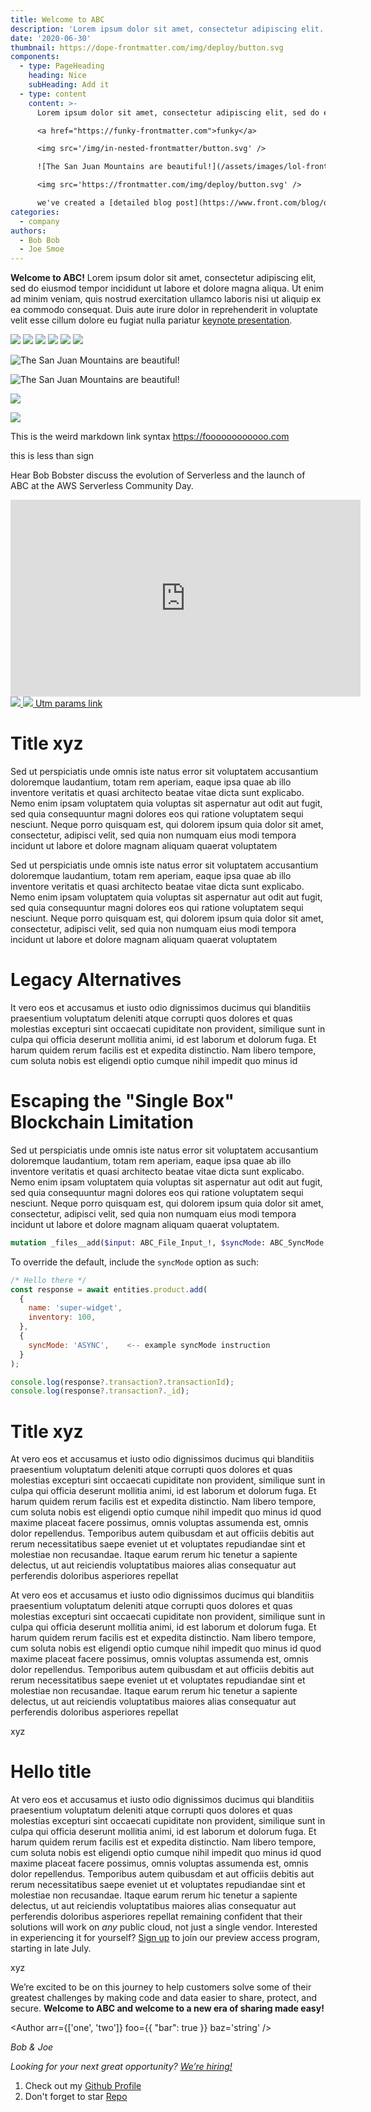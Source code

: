 ```yaml
---
title: Welcome to ABC
description: 'Lorem ipsum dolor sit amet, consectetur adipiscing elit.'
date: '2020-06-30'
thumbnail: https://dope-frontmatter.com/img/deploy/button.svg
components:
  - type: PageHeading
    heading: Nice
    subHeading: Add it
  - type: content
    content: >-
      Lorem ipsum dolor sit amet, consectetur adipiscing elit, sed do eiusmod tempor incididunt ut labore et dolore magna aliqua. Ut enim ad minim veniam, quis nostrud exercitation ullamco laboris nisi ut aliquip ex ea commodo consequat. Duis aute irure dolor in reprehenderit in voluptate velit esse cillum dolore eu fugiat nulla pariatur

      <a href="https://funky-frontmatter.com">funky</a>

      <img src='/img/in-nested-frontmatter/button.svg' />

      ![The San Juan Mountains are beautiful!](/assets/images/lol-frontmatter.jpg)

      <img src='https://frontmatter.com/img/deploy/button.svg' />

      we've created a [detailed blog post](https://www.front.com/blog/open-beta-changes) to help those with the migration process. We're confident these changes, once released, will make for a significantly better experience for current and future users.
categories:
  - company
authors:
  - Bob Bob
  - Joe Smoe
---
```


**Welcome to ABC!** Lorem ipsum dolor sit amet, consectetur adipiscing elit, sed do eiusmod tempor incididunt ut labore et dolore magna aliqua. Ut enim ad minim veniam, quis nostrud exercitation ullamco laboris nisi ut aliquip ex ea commodo consequat. Duis aute irure dolor in reprehenderit in voluptate velit esse cillum dolore eu fugiat nulla pariatur [keynote presentation](https://youtu.be/A1bL4pHuivU).

<img src='/img/deploy/button.svg' />

<img src='./img/deploy/button.svg' />

<img src='../img/deploy/button.svg' />

<img src="https://www.netlify.com/img/deploy/button.svg" />

<img src="https://www.netlify.com/img/deploy/button.svg" />

<img src='https://fooo.com/img/deploy/button.svg' />

![The San Juan Mountains are beautiful!](/assets/images/lol.jpg)

![The San Juan Mountains are beautiful!](assets/images/san-juan-mountains.jpg)

![](https://res.cloudinary.com/ABC/image/upload/f_auto,q_auto/c_fill,w_1200/v1668114635/what-you-can-build_p8uape.png)

![](https://avatars2.githubusercontent.com/u/532272?v=3&s=400)

This is the weird markdown link syntax <https://foooooooooooo.com>

this is less than sign

Hear Bob Bobster discuss the evolution of Serverless and the launch of ABC at the AWS Serverless Community Day.

<iframe width="560" height="315" src="https://www.youtube.com/embed/KX7tj3giizI" frameBorder="0" allow="accelerometer; autoplay; clipboard-write; encrypted-media; gyroscope; picture-in-picture" allowFullScreen></iframe>

<a href="https://app.netlify.com/start/deploy">
  <img src="/img/deploy/button.svg">
</a>

<a href="/foobar">
  <img src="/img/deploy/button.svg">
</a>


<a href="https://www.yoursite.com/pricing?utm_source=active%20users&utm_medium=email&utm_campaign=feature%20launch&utm_content=bottom%20cta%20button">
  Utm params link
</a>


Title xyz
============================

Sed ut perspiciatis unde omnis iste natus error sit voluptatem accusantium doloremque laudantium, totam rem aperiam, eaque ipsa quae ab illo inventore veritatis et quasi architecto beatae vitae dicta sunt explicabo. Nemo enim ipsam voluptatem quia voluptas sit aspernatur aut odit aut fugit, sed quia consequuntur magni dolores eos qui ratione voluptatem sequi nesciunt. Neque porro quisquam est, qui dolorem ipsum quia dolor sit amet, consectetur, adipisci velit, sed quia non numquam eius modi tempora incidunt ut labore et dolore magnam aliquam quaerat voluptatem

Sed ut perspiciatis unde omnis iste natus error sit voluptatem accusantium doloremque laudantium, totam rem aperiam, eaque ipsa quae ab illo inventore veritatis et quasi architecto beatae vitae dicta sunt explicabo. Nemo enim ipsam voluptatem quia voluptas sit aspernatur aut odit aut fugit, sed quia consequuntur magni dolores eos qui ratione voluptatem sequi nesciunt. Neque porro quisquam est, qui dolorem ipsum quia dolor sit amet, consectetur, adipisci velit, sed quia non numquam eius modi tempora incidunt ut labore et dolore magnam aliquam quaerat voluptatem

Legacy Alternatives
===================

It vero eos et accusamus et iusto odio dignissimos ducimus qui blanditiis praesentium voluptatum deleniti atque corrupti quos dolores et quas molestias excepturi sint occaecati cupiditate non provident, similique sunt in culpa qui officia deserunt mollitia animi, id est laborum et dolorum fuga. Et harum quidem rerum facilis est et expedita distinctio. Nam libero tempore, cum soluta nobis est eligendi optio cumque nihil impedit quo minus id

Escaping the "Single Box" Blockchain Limitation
===============================================

Sed ut perspiciatis unde omnis iste natus error sit voluptatem accusantium doloremque laudantium, totam rem aperiam, eaque ipsa quae ab illo inventore veritatis et quasi architecto beatae vitae dicta sunt explicabo. Nemo enim ipsam voluptatem quia voluptas sit aspernatur aut odit aut fugit, sed quia consequuntur magni dolores eos qui ratione voluptatem sequi nesciunt. Neque porro quisquam est, qui dolorem ipsum quia dolor sit amet, consectetur, adipisci velit, sed quia non numquam eius modi tempora incidunt ut labore et dolore magnam aliquam quaerat voluptatem.

<Author foo='bar' foo='bing'>
  <Child />
</Author>

```graphql
mutation _files__add($input: ABC_File_Input_!, $syncMode: ABC_SyncMode = NODE_COMMITTED)
```

To override the default, include the `syncMode` option as such:

```js
/* Hello there */
const response = await entities.product.add(
  {
    name: 'super-widget',
    inventory: 100,
  },
  {
    syncMode: 'ASYNC',    <-- example syncMode instruction
  }
);

console.log(response?.transaction?.transactionId);
console.log(response?.transaction?._id);
```

Title xyz
===========================

At vero eos et accusamus et iusto odio dignissimos ducimus qui blanditiis praesentium voluptatum deleniti atque corrupti quos dolores et quas molestias excepturi sint occaecati cupiditate non provident, similique sunt in culpa qui officia deserunt mollitia animi, id est laborum et dolorum fuga. Et harum quidem rerum facilis est et expedita distinctio. Nam libero tempore, cum soluta nobis est eligendi optio cumque nihil impedit quo minus id quod maxime placeat facere possimus, omnis voluptas assumenda est, omnis dolor repellendus. Temporibus autem quibusdam et aut officiis debitis aut rerum necessitatibus saepe eveniet ut et voluptates repudiandae sint et molestiae non recusandae. Itaque earum rerum hic tenetur a sapiente delectus, ut aut reiciendis voluptatibus maiores alias consequatur aut perferendis doloribus asperiores repellat

At vero eos et accusamus et iusto odio dignissimos ducimus qui blanditiis praesentium voluptatum deleniti atque corrupti quos dolores et quas molestias excepturi sint occaecati cupiditate non provident, similique sunt in culpa qui officia deserunt mollitia animi, id est laborum et dolorum fuga. Et harum quidem rerum facilis est et expedita distinctio. Nam libero tempore, cum soluta nobis est eligendi optio cumque nihil impedit quo minus id quod maxime placeat facere possimus, omnis voluptas assumenda est, omnis dolor repellendus. Temporibus autem quibusdam et aut officiis debitis aut rerum necessitatibus saepe eveniet ut et voluptates repudiandae sint et molestiae non recusandae. Itaque earum rerum hic tenetur a sapiente delectus, ut aut reiciendis voluptatibus maiores alias consequatur aut perferendis doloribus asperiores repellat

<!-- doc-gen {{functionName}} foo={{ rad: 'yellow' }} -->
xyz
<!-- end-doc-gen -->

Hello title
=======================

At vero eos et accusamus et iusto odio dignissimos ducimus qui blanditiis praesentium voluptatum deleniti atque corrupti quos dolores et quas molestias excepturi sint occaecati cupiditate non provident, similique sunt in culpa qui officia deserunt mollitia animi, id est laborum et dolorum fuga. Et harum quidem rerum facilis est et expedita distinctio. Nam libero tempore, cum soluta nobis est eligendi optio cumque nihil impedit quo minus id quod maxime placeat facere possimus, omnis voluptas assumenda est, omnis dolor repellendus. Temporibus autem quibusdam et aut officiis debitis aut rerum necessitatibus saepe eveniet ut et voluptates repudiandae sint et molestiae non recusandae. Itaque earum rerum hic tenetur a sapiente delectus, ut aut reiciendis voluptatibus maiores alias consequatur aut perferendis doloribus asperiores repellat remaining confident that their solutions will work on _any_ public cloud, not just a single vendor. Interested in experiencing it for yourself? [Sign up](https://ABC.com/sign-up) to join our preview access program, starting in late July.


<!-- doc-gen {{functionName}}
  foo={{ rad: 'yellow' }}
  baz=bar
  fun=['array']
-->
xyz
<!-- end-doc-gen -->


We’re excited to be on this journey to help customers solve some of their greatest challenges by making code and data easier to share, protect, and secure. **Welcome to ABC and welcome to a new era of sharing made easy!**

<Author
  arr={['one', 'two']}
  foo={{ "bar": true }}
  baz='string'
/>

_Bob & Joe_

_Looking for your next great opportunity?_ [_We’re hiring!_](http://jobs.ABC.net)

1. Check out my [Github Profile][github]
2. Don't forget to star [Repo][github]

[github]: https://github.com/davidwells "Github Profile"
